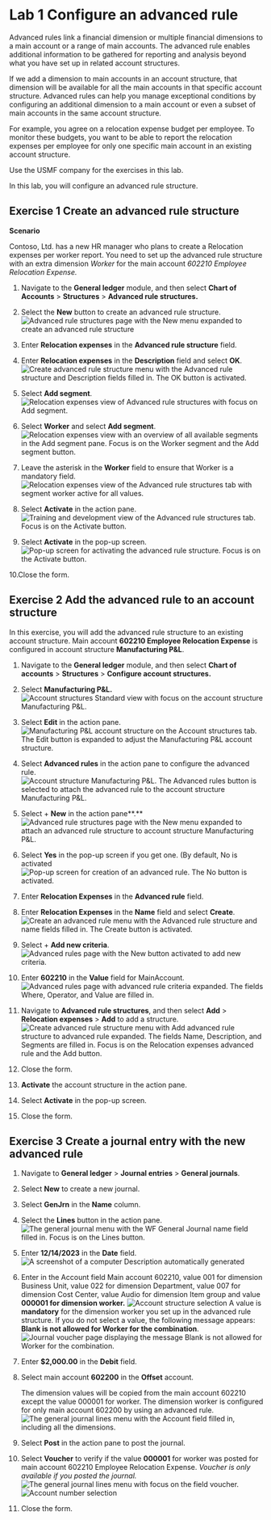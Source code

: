 Lab 1 Configure an advanced rule
================================

Advanced rules link a financial dimension or multiple financial dimensions to a
main account or a range of main accounts. The advanced rule enables additional
information to be gathered for reporting and analysis beyond what you have set
up in related account structures.

If we add a dimension to main accounts in an account structure, that dimension
will be available for all the main accounts in that specific account structure.
Advanced rules can help you manage exceptional conditions by configuring an
additional dimension to a main account or even a subset of main accounts in the
same account structure.

For example, you agree on a relocation expense budget per employee. To monitor
these budgets, you want to be able to report the relocation expenses per
employee for only one specific main account in an existing account structure.

Use the USMF company for the exercises in this lab.

In this lab, you will configure an advanced rule structure.

## Exercise 1 Create an advanced rule structure 

**Scenario**

Contoso, Ltd. has a new HR manager who plans to create a Relocation expenses per
worker report. You need to set up the advanced rule structure with an extra
dimension *Worker* for the main account *602210 Employee Relocation Expense.*

1.  Navigate to the **General ledger** module, and then select **Chart of
    Accounts** \> **Structures** \> **Advanced rule structures.**

2.  Select the **New** button to create an advanced rule structure.
![Advanced rule structures page with the New menu expanded to create an advanced rule structure](../images/LP1P1.png)
3. Enter **Relocation expenses** in the **Advanced rule structure** field.

4. Enter **Relocation expenses** in the **Description** field and select **OK**.
![Create advanced rule structure menu with the Advanced rule structure and Description fields filled in. The OK button is activated.](../images/LP1P2.png)

5. Select **Add segment**.
![Relocation expenses view of Advanced rule structures with focus on Add segment.](../images/LP1P3.png)

6. Select **Worker** and select **Add segment**.
![Relocation expenses view with an overview of all available segments in the Add segment pane. Focus is on the Worker segment and the Add segment button.](../images/LP1P4.png)

7. Leave the asterisk in the **Worker** field to ensure that Worker is a
    mandatory field.
![Relocation expenses view of the Advanced rule structures tab with segment worker active for all values.](../images/LP1P5.png)

8. Select **Activate** in the action pane.
![Training and development view of the Advanced rule structures tab. Focus is on the Activate button.](../images/LP1P6.png)

9. Select **Activate** in the pop-up screen.
![Pop-up screen for activating the advanced rule structure. Focus is on the Activate button.](../images/LP1P7.png)

10.Close the form.

## Exercise 2 Add the advanced rule to an account structure 

In this exercise, you will add the advanced rule structure to an existing
account structure. Main account **602210 Employee Relocation Expense** is
configured in account structure **Manufacturing P&L**.

1.  Navigate to the **General ledger** module, and then select **Chart of
    accounts** \> **Structures** \> **Configure account structures.**

2.  Select **Manufacturing P&L.**
![Account structures Standard view with focus on the account structure Manufacturing P&L.](../images/LP1P8.png)

3. Select **Edit** in the action pane.
![Manufacturing P&L account structure on the Account structures tab. The Edit button is expanded to adjust the Manufacturing P&L account structure.](../images/LP1P9.png)

4. Select **Advanced rules** in the action pane to configure the advanced rule.
![Account structure Manufacturing P&L. The Advanced rules button is selected to attach the advanced rule to the account structure Manufacturing P&L.](../images/LP1P10.png)

5. Select + **New** in the action pane**.**
![Advanced rule structures page with the New menu expanded to attach an advanced rule structure to account structure Manufacturing P&L.](../images/LP1P11.png)

6. Select **Yes** in the pop-up screen if you get one. (By default, No is
    activated
![Pop-up screen for creation of an advanced rule. The No button is activated. ](../images/LP1P12.png)

7. Enter **Relocation Expenses** in the **Advanced rule** field.

8. Enter **Relocation Expenses** in the **Name** field and select **Create**.
![Create an advanced rule menu with the Advanced rule structure and name fields filled in. The Create button is activated.](../images/LP1P13.png)

9. Select + **Add new criteria**.
![Advanced rules page with the New button activated to add new criteria.](../images/LP1P14.png)

10. Enter **602210** in the **Value** field for MainAccount.
![Advanced rules page with advanced rule criteria expanded. The fields Where, Operator, and Value are filled in.](../images/LP1P15.png)

11. Navigate to **Advanced rule structures**, and then select **Add** \>
    **Relocation expenses** \> **Add** to add a structure.
![Create advanced rule structure menu with Add advanced rule structure to advanced rule expanded. The fields Name, Description, and Segments are filled in. Focus is on the Relocation expenses advanced rule and the Add button.](../images/LP1P16.png)

12. Close the form.

13. **Activate** the account structure in the action pane.

14. Select **Activate** in the pop-up screen.

15. Close the form.

## Exercise 3 Create a journal entry with the new advanced rule

1.  Navigate to **General ledger** \> **Journal entries** \> **General
    journals**.

2.  Select **New** to create a new journal.

3.  Select **GenJrn** in the **Name** column.

4.  Select the **Lines** button in the action pane.
![The general journal menu with the WF General Journal name field filled in. Focus is on the Lines button.](../images/LP1P17.png)

5. Enter **12/14/2023** in the **Date** field.
![A screenshot of a computer Description automatically generated](../images/LP1P18.png)

6. Enter in the Account field Main account 602210, value 001 for dimension
    Business Unit, value 022 for dimension Department, value 007 for dimension
    Cost Center, value Audio for dimension Item group and value **000001 for
    dimension worker.**
![Account structure selection](../images/LP1P19.png)
   A value is **mandatory** for the dimension worker you set up in the advanced rule structure. If you do not select a value, the following message appears: **Blank is not allowed for Worker for the combination**.
![Journal voucher page displaying the message Blank is not allowed for Worker for the combination.](../images/LP1P20.png)

7. Enter **$2,000.00** in the **Debit** field.

8. Select main account **602200** in the **Offset** account.

    The dimension values will be copied from the main account 602210 except the
    value 000001 for worker. The dimension worker is configured for only main
    account 602200 by using an advanced rule.
![The general journal lines menu with the Account field filled in, including all the dimensions.](../images/LP1P21.png)



9. Select **Post** in the action pane to post the journal.

10. Select **Voucher** to verify if the value **000001** for worker was posted
    for main account 602210 Employee Relocation Expense. *Voucher is only
    available if you posted the journal.*
![The general journal lines menu with focus on the field voucher.](../images/LP1P22.png)
![Account number selection](../images/LP1P23.png)

11. Close the form.
